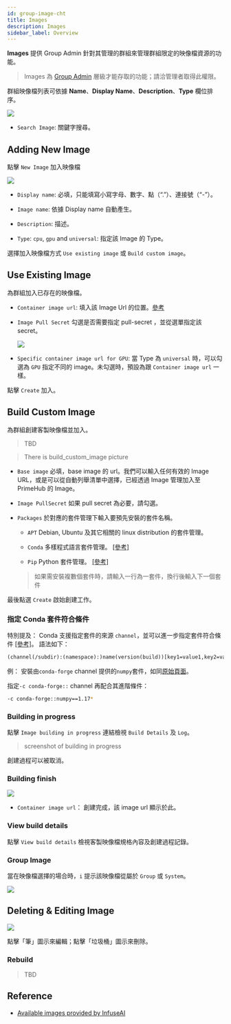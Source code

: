 ```yaml
---
id: group-image-cht
title: Images
description: Images
sidebar_label: Overview
---
```


**Images** 提供 Group Admin 針對其管理的群組來管理群組限定的映像檔資源的功能。

>Images 為 [Group Admin](guide_manual/admin-group-cht#members) 層級才能存取的功能；請洽管理者取得此權限。

群組映像檔列表可依據 **Name**、**Display Name**、**Description**、**Type** 欄位排序。

![](assets/group-image-list.png)


+ `Search Image`: 關鍵字搜尋。

## Adding New Image

點擊 `New Image` 加入映像檔

![](assets/group-image-new.png)


+ `Display name`: 必填，只能填寫小寫字母、數字、點（“.”）、連接號（“-”）。

+ `Image name`: 依據 Display name 自動產生。

+ `Description`: 描述。

+ `Type`: `cpu`, `gpu` and `universal`: 指定該 Image 的 Type。

選擇加入映像檔方式 `Use existing image` 或 `Build custom image`。

## Use Existing Image

為群組加入已存在的映像檔。

+ `Container image url`: 填入該 Image Url 的位置。[參考](#reference)

+ `Image Pull Secret` 勾選是否需要指定 pull-secret ，並從選單指定該 secret。

   ![](assets/images_pull_secret_v26.png)

+ `Specific container image url for GPU`: 當 Type 為 `universal` 時，可以勾選為 `GPU` 指定不同的 image。未勾選時，預設為跟 `Container image url` 一樣。

點擊 `Create` 加入。

## Build Custom Image

為群組創建客製映像檔並加入。

>TBD

>There is build_custom_image picture

+ `Base image` 必填，base image 的 url。我們可以輸入任何有效的 Image URL，或是可以從自動列舉清單中選擇，已經透過 Image 管理加入至 PrimeHub 的 Image。

+ `Image PullSecret` 如果 pull secret 為必要，請勾選。

+ `Packages` 於對應的套件管理下輸入要預先安裝的套件名稱。

  + `APT` Debian, Ubuntu 及其它相關的 linux distribution 的套件管理。

  + `Conda` 多樣程式語言套件管理。 [[參考]](https://docs.conda.io/projects/conda/en/latest/user-guide/tasks/manage-pkgs.html#installing-packages)

  + `Pip`  Python 套件管理。 [[參考]](https://packaging.python.org/tutorials/installing-packages/#use-pip-for-installing)

   > 如果需安裝複數個套件時，請輸入一行為一套件，換行後輸入下一個套件

最後點選 `Create` 啟始創建工作。

### 指定 Conda 套件符合條件

特別提及： Conda 支援指定套件的來源 `channel`，並可以進一步指定套件符合條件 [[參考]](https://docs.conda.io/projects/conda-build/en/latest/resources/package-spec.html#package-match-specifications)。 語法如下：

```txt
(channel(/subdir):(namespace):)name(version(build))[key1=value1,key2=value2]
```

例： 安裝由`conda-forge` channel 提供的`numpy`套件，如同[原始頁面](https://anaconda.org/conda-forge/numpy)。

指定`-c conda-forge::` channel 再配合其進階條件：

```bash
-c conda-forge::numpy==1.17*
```

### Building in progress

點擊 `Image building in progress` 連結檢視 `Build Details` 及 `Log`。

> screenshot of building in progress

創建過程可以被取消。

### Building finish

![](assets/build_img_url.png)

+ `Container image url`： 創建完成，該 image url 顯示於此。

### View build details

點擊 `View build details` 檢視客製映像檔規格內容及創建過程記錄。

### Group Image

當在映像檔選擇的場合時，`i` 提示該映像檔從屬於 `Group` 或 `System`。

![](assets/group-image-hint.png)

## Deleting & Editing Image

![](assets/actions.png)

點擊「筆」圖示來編輯；點擊「垃圾桶」圖示來刪除。

### Rebuild

>TBD

## Reference

+ [Available images provided by InfuseAI](guide_manual/images-list)